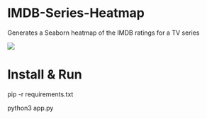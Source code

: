 # IMDB-Series-Heatmap
Generates a Seaborn heatmap of the IMDB ratings for a TV series

![](https://i.imgur.com/w4ttMvk.png)


# Install & Run
pip -r requirements.txt

python3 app.py
